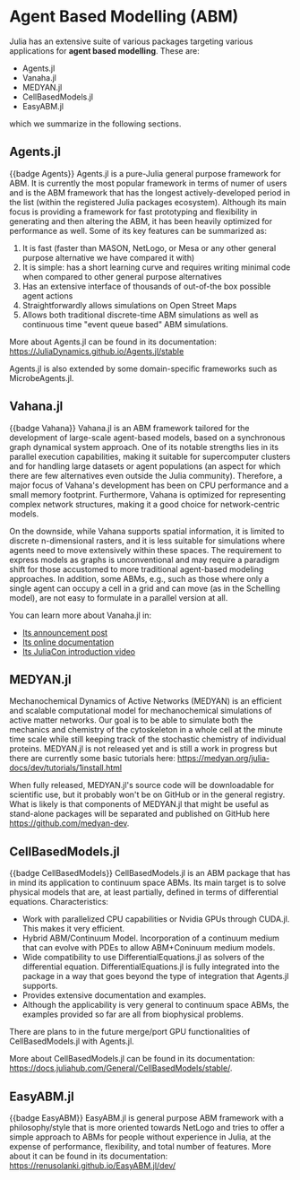 # Agent Based Modelling (ABM)

Julia has an extensive suite of various packages targeting various applications for **agent based modelling**. These are:

- Agents.jl
- Vanaha.jl
- MEDYAN.jl
- CellBasedModels.jl
- EasyABM.jl

which we summarize in the following sections.

## Agents.jl
{{badge Agents}}
Agents.jl is a pure-Julia general purpose framework for ABM. It is currently the most popular framework in terms of numer of users and is the ABM framework that has the longest actively-developed period in the list (within the registered Julia packages ecosystem). 
Although its main focus is providing a framework for fast prototyping and flexibility in generating and then altering the ABM, 
it has been heavily optimized for performance as well. Some of its key features can be summarized as:

1. It is fast (faster than MASON, NetLogo, or Mesa or any other general purpose alternative we have compared it with)
2. It is simple: has a short learning curve and requires writing minimal code when compared to other general purpose alternatives
3. Has an extensive interface of thousands of out-of-the box possible agent actions
4. Straightforwardly allows simulations on Open Street Maps
5. Allows both traditional discrete-time ABM simulations as well as continuous time "event queue based" ABM simulations.

More about Agents.jl can be found in its documentation: https://JuliaDynamics.github.io/Agents.jl/stable

Agents.jl is also extended by some domain-specific frameworks such as MicrobeAgents.jl.

## Vahana.jl
{{badge Vahana}}
Vahana.jl is an ABM framework tailored for the development of large-scale agent-based models, based on a synchronous graph dynamical system approach. One of its notable strengths lies in its parallel execution capabilities, making it suitable for supercomputer clusters and for handling large datasets or agent populations (an aspect for which there are few alternatives even outside the Julia community). Therefore, a major focus of Vahana's development has been on CPU performance and a small memory footprint. Furthermore, Vahana is optimized for representing complex network structures, making it a good choice for network-centric models.

On the downside, while Vahana supports spatial information, it is limited to discrete n-dimensional rasters, and it is less suitable for simulations where agents need to move extensively within these spaces. The requirement to express models as graphs is unconventional and may require a paradigm shift for those accustomed to more traditional agent-based modeling approaches. In addition, some ABMs, e.g., such as those where only a single agent can occupy a cell in a grid and can move (as in the Schelling model), are not easy to formulate in a parallel version at all.

You can learn more about Vanaha.jl in:

- [Its announcement post](https://discourse.julialang.org/t/ann-vahana-jl-framework-for-large-scale-agent-based-models/102024)
- [Its online documentation](https://s-fuerst.github.io/Vahana.jl/stable/)
- [Its JuliaCon introduction video](https://www.youtube.com/watch?v=-318ec-kCBM)

## MEDYAN.jl
<!-- MEDYAN.jl is not released yet! -->
<!-- {{badge MEDYAN}} -->
Mechanochemical Dynamics of Active Networks (MEDYAN) is an efficient and scalable computational model for mechanochemical simulations of active matter networks. Our goal is to be able to simulate both the mechanics and chemistry of the cytoskeleton in a whole cell at the minute time scale while still keeping track of the stochastic chemistry of individual proteins. MEDYAN.jl is not released yet and is still a work in progress but there are currently some basic tutorials here: https://medyan.org/julia-docs/dev/tutorials/1install.html

When fully released, MEDYAN.jl's source code will be downloadable for scientific use, but it probably won't be on GitHub or in the general registry. What is likely is that components of MEDYAN.jl that might be useful as stand-alone packages will be separated and published on GitHub here https://github.com/medyan-dev.

## CellBasedModels.jl
{{badge CellBasedModels}}
CellBasedModels.jl is an ABM package that has in mind its application to continuum space ABMs. Its main target is to solve physical models that are, at least partially, defined in terms of differential equations.
Characteristics:
 - Work with parallelized CPU capabilities or Nvidia GPUs through CUDA.jl. This makes it very efficient.
 - Hybrid ABM/Continuum Model. Incorporation of a continuum medium that can evolve with PDEs to allow ABM+Coninuum medium models.
 - Wide compatibility to use DifferentialEquations.jl as solvers of the differential equation. DifferentialEquations.jl is fully integrated into the package in a way that goes beyond the type of integration that Agents.jl supports. 
 - Provides extensive documentation and examples.
 - Although the applicability is very general to continuum space ABMs, the examples provided so far are all from biophysical problems. 

There are plans to in the future merge/port GPU functionalities of CellBasedModels.jl with Agents.jl.

More about CellBasedModels.jl can be found in its documentation: https://docs.juliahub.com/General/CellBasedModels/stable/.

## EasyABM.jl
{{badge EasyABM}}
EasyABM.jl is general purpose ABM framework with a philosophy/style that is more oriented towards NetLogo and tries to offer a simple approach to ABMs for people without experience in Julia, at the expense of performance, flexibility, and total number of features.
More about it can be found in its documentation: https://renusolanki.github.io/EasyABM.jl/dev/
